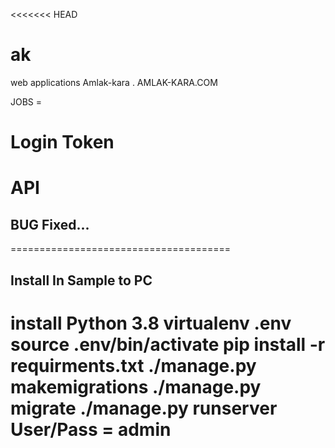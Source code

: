 <<<<<<< HEAD
# ak
web applications Amlak-kara . AMLAK-KARA.COM

JOBS = 
# Login Token
# API
## BUG Fixed...

======================================
## Install In Sample to PC
 install Python 3.8
 virtualenv .env
 source .env/bin/activate
 pip install -r requirments.txt
 ./manage.py makemigrations
 ./manage.py migrate
 ./manage.py runserver
 User/Pass = admin
======================================


